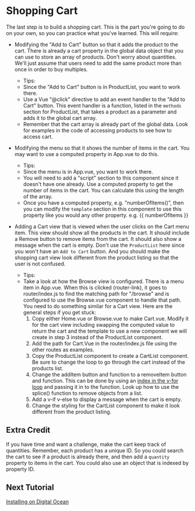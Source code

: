 # Shopping Cart

The last step is to build a shopping cart. This is the part you're going to
do on your own, so you can practice what you've learned. This will require:

* Modifying the "Add to Cart" button so that it adds the product to the cart.
There is already a cart property in the global data object that you can use to
store an array of products. Don't worry about quantities. We'll just assume that
users need to add the same product more than once in order to buy multiples.
  * Tips:
  * Since the "Add to Cart" button is in ProductList, you want to work there. 
  * Use a Vue "@click" directive to add an event handler to the "Add to Cart" button. This event handler is a function, listed in the `methods` section for ProductList, that takes a product as a parameter and adds it to the global cart array.
  * Remember that the cart array is already part of the global data. Look for examples in the code of accessing products to see how to access cart.

* Modifying the menu so that it shows the number of items in the cart. You may
want to use a computed property in App.vue to do this.
  * Tips:
  * Since the menu is in App.vue, you want to work there. 
  * You will need to add a "script" section to this component since it doesn't have one already. Use a computed property to get the number of items in the cart. You can calculate this using the length of the array. 
  * Once you have a computed property, e.g. "numberOfItems()", then you can modify the `template` section in this component to use this property like you would any other property. e.g. {{ numberOfItems }}

* Adding a Cart view that is viewed when the user clicks on the Cart menu item.
This view should show all the products in the cart. It should include a Remove
button to remove items from the cart. It should also show a message when the cart
is empty. Don't use the `ProductList` here since you won't have an `Add to Cart`
button. And you should make the shopping cart view look different from the product
listing so that the user is not confused.
  * Tips:
  * Take a look at how the Browse view is configured. There is a menu item in App.vue. When this is clicked (router-link), it goes to router/index.js to find the matching path for "/browse" and is configured to use the Browse.vue component to handle that path. You need to do something similar for a Cart view. Here are the general steps if you get stuck:
    1. Copy either Home.vue or Browse.vue to make Cart.vue. Modify it for the cart view including swapping the computed value to return the cart and the template to use a new component we will create in step 3 instead of the ProductList component.
    2. Add the path for Cart.Vue in the router/index.js file using the other routes as examples. 
    3. Copy the ProductList component to create a CartList component.  Be sure to change the loop to go through the cart instead of the products list.  
    4. Change the addItem button and function to a removeItem button and function.  This can be done by using an [index in the v-for loop](https://vuejs.org/v2/guide/list.html) and passing it in to the function. Look up how to use the splice() function to remove objects from a list.
    5. Add a v-if v-else to display a message when the cart is empty.
    6. Change the styling for the CartList component to make it look different from the product listing.

## Extra Credit

If you have time and want a challenge, make the cart keep track of quantities.
Remember, each product has a unique ID. So you could search the cart to see if a product
is already there, and then add a `quantity` property to items in the cart. You could
also use an object that is indexed by property ID.

## Next Tutorial

[Installing on Digital Ocean](/tutorials/8-Installing-on-Digital-Ocean.md)
